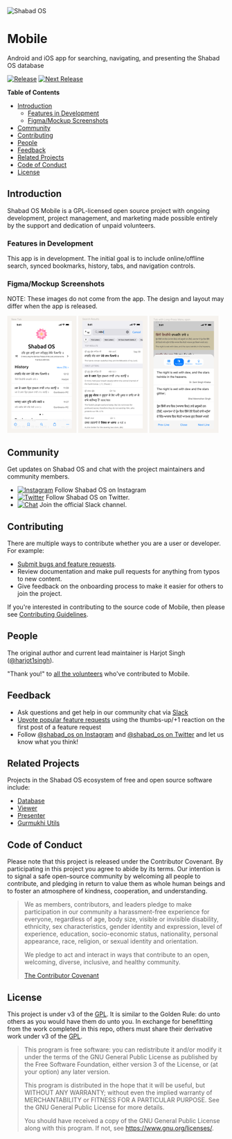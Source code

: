 <img src="https://raw.githubusercontent.com/shabados/presenter/dev/resources/icon.png" width="128" alt="Shabad OS">

# Mobile

Android and iOS app for searching, navigating, and presenting the Shabad OS database

[![Release][release-image]][release-url]
[![Next Release][next-image]][next-url]

**Table of Contents**

- [Introduction](#introduction)
  - [Features in Development](#features-in-development)
  - [Figma/Mockup Screenshots](#figmamockup-screenshots)
- [Community](#community)
- [Contributing](#contributing)
- [People](#people)
- [Feedback](#feedback)
- [Related Projects](#related-projects)
- [Code of Conduct](#code-of-conduct)
- [License](#license)

## Introduction

Shabad OS Mobile is a GPL-licensed open source project with ongoing development, project management, and marketing made possible entirely by the support and dedication of unpaid volunteers.

### Features in Development

This app is in development. The initial goal is to include online/offline search, synced bookmarks, history, tabs, and navigation controls.

### Figma/Mockup Screenshots

NOTE: These images do not come from the app. The design and layout may differ when the app is released.

<img src="docs/readme-new-tab.png" width="160">
<img src="docs/readme-search-results.png" width="160">
<img src="docs/readme-tab-with-single-line-menu-open.png" width="160">

## Community

Get updates on Shabad OS and chat with the project maintainers and community members.

- [![Instagram][instagram-image]][instagram-url] Follow Shabad OS on Instagram
- [![Twitter][twitter-image]][twitter-url] Follow Shabad OS on Twitter.
- [![Chat][chat-image]][chat-url] Join the official Slack channel.

## Contributing

There are multiple ways to contribute whether you are a user or developer. For example:

- [Submit bugs and feature requests][new-issue-url].
- Review documentation and make pull requests for anything from typos to new content.
- Give feedback on the onboarding process to make it easier for others to join the project.

If you're interested in contributing to the source code of Mobile, then please see [Contributing Guidelines](CONTRIBUTING.md).

## People

The original author and current lead maintainer is Harjot Singh ([@harjot1singh](https://github.com/harjot1singh)).

"Thank you!" to [all the volunteers][contributor-url] who've contributed to Mobile.

## Feedback

- Ask questions and get help in our community chat via [Slack][chat-url]
- [Upvote popular feature requests][upvote-tracker-url] using the thumbs-up/+1 reaction on the first post of a feature request
- Follow [@shabad_os on Instagram](instagram-url) and [@shabad_os on Twitter](twitter-url) and let us know what you think!

## Related Projects

Projects in the Shabad OS ecosystem of free and open source software include:

- [Database](https://github.com/shabados/database)
- [Viewer](https://github.com/shabados/viewer)
- [Presenter](https://github.com/shabados/presenter)
- [Gurmukhi Utils](https://github.com/shabados/gurmukhi-utils)

## Code of Conduct

Please note that this project is released under the Contributor Covenant. By participating in this project you agree to abide by its terms. Our intention is to signal a safe open-source community by welcoming all people to contribute, and pledging in return to value them as whole human beings and to foster an atmosphere of kindness, cooperation, and understanding.

> We as members, contributors, and leaders pledge to make participation in our community a harassment-free experience for everyone, regardless of age, body size, visible or invisible disability, ethnicity, sex characteristics, gender identity and expression, level of experience, education, socio-economic status, nationality, personal appearance, race, religion, or sexual identity and orientation.
>
> We pledge to act and interact in ways that contribute to an open, welcoming, diverse, inclusive, and healthy community.
>
> [The Contributor Covenant][contributor-covenant-url]

## License

This project is under v3 of the [GPL](LICENSE.md). It is similar to the Golden Rule: do unto others as you would have them do unto you. In exchange for benefitting from the work completed in this repo, others must share their derivative work under v3 of the [GPL](LICENSE.md).

> This program is free software: you can redistribute it and/or modify it under the terms of the GNU General Public License as published by the Free Software Foundation, either version 3 of the License, or (at your option) any later version.
>
> This program is distributed in the hope that it will be useful, but WITHOUT ANY WARRANTY; without even the implied warranty of MERCHANTABILITY or FITNESS FOR A PARTICULAR PURPOSE. See the GNU General Public License for more details.
>
> You should have received a copy of the GNU General Public License along with this program. If not, see <https://www.gnu.org/licenses/>.

[release-image]: https://img.shields.io/github/workflow/status/shabados/mobile/Continuous%20Integration/master.svg?label=release
[release-url]: https://github.com/shabados/mobile/actions?query=workflow%3A%22Continuous+Integration%22+branch%3Amaster
[next-image]: https://img.shields.io/github/workflow/status/shabados/mobile/Continuous%20Integration/dev.svg?label=next%20release
[next-url]: https://github.com/shabados/mobile/actions?query=workflow%3A%22Continuous+Integration%22+branch%3Adev
[instagram-image]: https://img.shields.io/badge/Instagram-%40shabad__os-C13584.svg?logo=instagram&logoColor=white
[instagram-url]: https://www.instagram.com/shabad_os/
[twitter-image]: https://img.shields.io/badge/Twitter-%40shabad__os-1DA1F2.svg?logo=twitter&logoColor=white
[twitter-url]: https://www.twitter.com/shabad_os/
[chat-image]: https://img.shields.io/badge/Chat-Public%20Slack%20Channels-1264a3.svg?logo=slack
[chat-url]: https://chat.shabados.com
[new-issue-url]: https://github.com/shabados/mobile/issues/new/choose
[contributor-url]: https://github.com/shabados/mobile/graphs/contributors
[upvote-tracker-url]: https://github.com/shabados/mobile/issues?q=is%3Aopen+is%3Aissue+label%3A%22Type%3A+Feature%2FEnhancement%22+sort%3Areactions-%2B1-desc
[contributor-covenant-url]: https://www.contributor-covenant.org/version/2/0/code_of_conduct/

